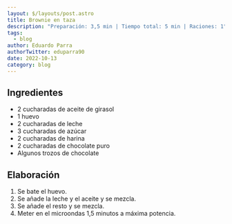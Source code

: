 ```yaml
---
layout: $/layouts/post.astro
title: Brownie en taza
description: "Preparación: 3,5 min | Tiempo total: 5 min | Raciones: 1"
tags:
  - blog
author: Eduardo Parra
authorTwitter: eduparra90
date: 2022-10-13
category: blog
---
```

## Ingredientes

- 2 cucharadas de aceite de girasol
- 1 huevo
- 2 cucharadas de leche
- 3 cucharadas de azúcar
- 2 cucharadas de harina
- 2 cucharadas de chocolate puro
- Algunos trozos de chocolate

## Elaboración

1. Se bate el huevo.
2. Se añade la leche y el aceite y se mezcla.
3. Se añade el resto y se mezcla.
4. Meter en el microondas 1,5 minutos a máxima potencia.